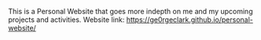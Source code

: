 This is a Personal Website that goes more indepth on me and my upcoming projects and activities. Website link: https://ge0rgeclark.github.io/personal-website/
